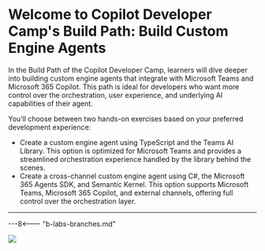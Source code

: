 
# Welcome to Copilot Developer Camp's Build Path: Build Custom Engine Agents

In the Build Path of the Copilot Developer Camp, learners will dive deeper into building custom engine agents that integrate with Microsoft Teams and Microsoft 365 Copilot. This path is ideal for developers who want more control over the orchestration, user experience, and underlying AI capabilities of their agent.

You’ll choose between two hands-on exercises based on your preferred development experience:

* Create a custom engine agent using TypeScript and the Teams AI Library. This option is optimized for Microsoft Teams and provides a streamlined orchestration experience handled by the library behind the scenes.
* Create a cross-channel custom engine agent using C#, the Microsoft 365 Agents SDK, and Semantic Kernel. This option supports Microsoft Teams, Microsoft 365 Copilot, and external channels, offering full control over the orchestration layer.

<hr />

---8<--- "b-labs-branches.md"

<img src="https://m365-visitor-stats.azurewebsites.net/copilot-camp/custom-engine/index" />